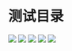 # 测试目录
![](http://ydrimg.oss-cn-hangzhou.aliyuncs.com/test/20141129230741905207728978)
![](http://g.tbcdn.cn/aliyun/console/1.2.20/styles/images/toinstlist.png)
![](http://ydrimg.oss-cn-hangzhou.aliyuncs.com/test/20141130002405346407034865)
![](http://s.ydr.me/test/error.png)
![](http://s-ydr-me.oss-cn-hangzhou.aliyuncs.com/test/error.png)
